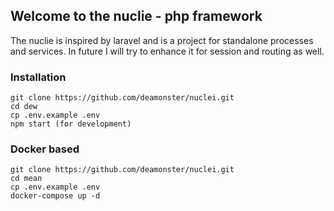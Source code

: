 ## Welcome to the nuclie - php framework
The nuclie is inspired by laravel and is a project for standalone processes and services. In future I will try to enhance it for session and routing as well.

### Installation 
``` 
git clone https://github.com/deamonster/nuclei.git
cd dew
cp .env.example .env
npm start (for development)
```
### Docker based 
``` 
git clone https://github.com/deamonster/nuclei.git
cd mean
cp .env.example .env
docker-compose up -d
```
